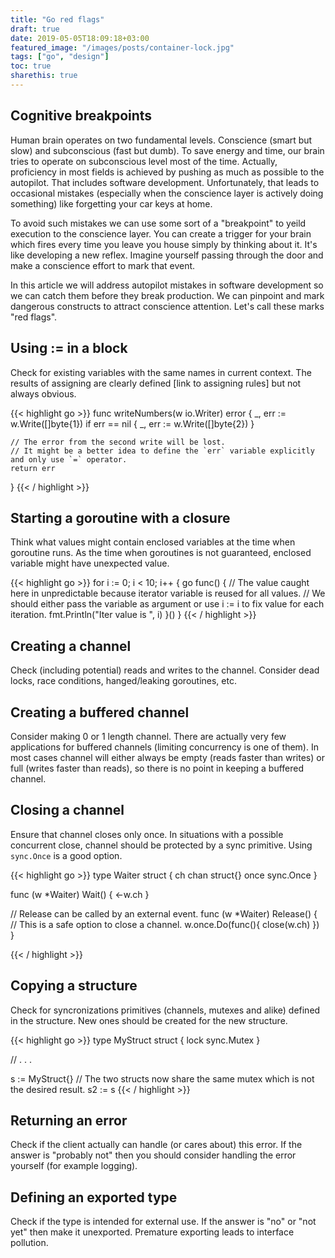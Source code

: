 ```yaml
---
title: "Go red flags"
draft: true
date: 2019-05-05T18:09:18+03:00
featured_image: "/images/posts/container-lock.jpg"
tags: ["go", "design"]
toc: true
sharethis: true
---
```


## Cognitive breakpoints

Human brain operates on two fundamental levels. Conscience (smart but slow) and subconscious (fast but dumb). To save energy and time, our brain tries to operate on subconscious level most of the time. Actually, proficiency in most fields is achieved by pushing as much as possible to the autopilot. That includes software development. Unfortunately, that leads to occasional mistakes (especially when the conscience layer is actively doing something) like forgetting your car keys at home.

To avoid such mistakes we can use some sort of a "breakpoint" to yeild execution to the conscience layer. You can create a trigger for your brain which fires every time you leave you house simply by thinking about it. It's like developing a new reflex. Imagine yourself passing through the door and make a conscience effort to mark that event.

In this article we will address autopilot mistakes in software development so we can catch them before they break production. We can pinpoint and mark dangerous constructs to attract conscience attention. Let's call these marks "red flags".

## Using := in a block
Check for existing variables with the same names in current context. The results of assigning are clearly defined [link to assigning rules] but not always obvious.

{{< highlight go >}}
func writeNumbers(w io.Writer) error {
	_, err := w.Write([]byte{1})
	if err == nil {
		_, err := w.Write([]byte{2}) 
	}
 	
 	// The error from the second write will be lost.
 	// It might be a better idea to define the `err` variable explicitly and only use `=` operator.
	return err
}
{{< / highlight >}}

## Starting a goroutine with a closure
Think what values might contain enclosed variables at the time when goroutine runs. As the time when goroutines is not guaranteed, enclosed variable might have unexpected value.

{{< highlight go >}}
for i := 0; i < 10; i++ {
	go func() {
		// The value caught here in unpredictable because iterator variable is reused for all values.
		// We should either pass the variable as argument or use i := i to fix value for each iteration.
		fmt.Println("Iter value is ", i) 
	}()
}
{{< / highlight >}}


## Creating a channel
Check (including potential) reads and writes to the channel. Consider dead locks, race conditions, hanged/leaking goroutines, etc.

## Creating a buffered channel
Consider making 0 or 1 length channel. There are actually very few applications for buffered channels (limiting concurrency is one of them). In most cases channel will either always be empty (reads faster than writes) or full (writes faster than reads), so there is no point in keeping a buffered channel.

## Closing a channel
Ensure that channel closes only once. In situations with a possible concurrent close, channel should be protected by a sync primitive. Using `sync.Once` is a good option.

{{< highlight go >}}
type Waiter struct {
	ch chan struct{}
	once sync.Once
}

func (w *Waiter) Wait() {
	<-w.ch
}

// Release can be called by an external event. 
func (w *Waiter) Release() {
	// This is a safe option to close a channel.
	w.once.Do(func(){
		close(w.ch)
	})
}

{{< / highlight >}}

## Copying a structure
Check for syncronizations primitives (channels, mutexes and alike) defined in the structure. New ones should be created for the new structure.

{{< highlight go >}}
type MyStruct struct {
	lock sync.Mutex
} 

// . . .

s := MyStruct{}
// The two structs now share the same mutex which is not the desired result.
s2 := s
{{< / highlight >}}

## Returning an error
Check if the client actually can handle (or cares about) this error. If the answer is "probably not" then you should consider handling the error yourself (for example logging).

## Defining an exported type
Check if the type is intended for external use. If the answer is "no" or "not yet" then make it unexported. Premature exporting leads to interface pollution.

